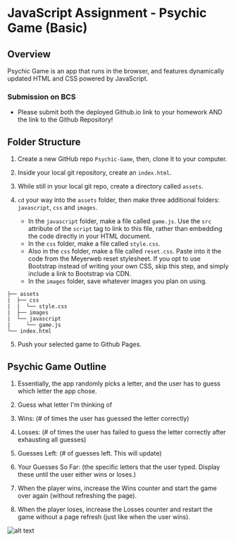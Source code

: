 # JavaScript Assignment - Psychic Game (Basic)

## Overview

Psychic Game is an app that runs in the browser, and features dynamically updated HTML and CSS powered by JavaScript.

### Submission on BCS

* Please submit both the deployed Github.io link to your homework AND the link to the Github Repository!

## Folder Structure

1. Create a new GitHub repo `Psychic-Game`, then, clone it to your computer.

2. Inside your local git repository, create an `index.html`.

3. While still in your local git repo, create a directory called `assets`.

4. `cd` your way into the `assets` folder, then make three additional folders: `javascript`, `css` and `images`.

   * In the `javascript` folder, make a file called `game.js`. Use the `src` attribute of the `script` tag to link to this file, rather than embedding the code directly in your HTML document.
   * In the `css` folder, make a file called `style.css`.
   * Also in the `css` folder, make a file called `reset.css`. Paste into it the code from the Meyerweb reset stylesheet. If you opt to use Bootstrap instead of writing your own CSS, skip this step, and simply include a link to Bootstrap via CDN.
   * In the `images` folder, save whatever images you plan on using.

```
├── assets
|  ├── css
|  |  └── style.css
|  ├── images
|  └── javascript
|     └── game.js
└── index.html
```

5. Push your selected game to Github Pages.


## Psychic Game Outline

1. Essentially, the app randomly picks a letter, and the user has to guess which letter the app chose.

2. Guess what letter I'm thinking of

3. Wins: (# of times the user has guessed the letter correctly)

4. Losses: (# of times the user has failed to guess the letter correctly after exhausting all guesses)

5. Guesses Left: (# of guesses left. This will update)

6. Your Guesses So Far: (the specific letters that the user typed. Display these until the user either wins or loses.)

7. When the player wins, increase the Wins counter and start the game over again (without refreshing the page).

8. When the player loses, increase the Losses counter and restart the game without a page refresh (just like when the user wins).

![alt text]([IMG]http://i66.tinypic.com/30ivy9f.png[/IMG])
